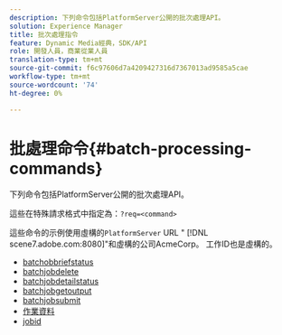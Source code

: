 ```yaml
---
description: 下列命令包括PlatformServer公開的批次處理API。
solution: Experience Manager
title: 批次處理指令
feature: Dynamic Media經典，SDK/API
role: 開發人員，商業從業人員
translation-type: tm+mt
source-git-commit: f6c97606d7a4209427316d7367013ad9585a5cae
workflow-type: tm+mt
source-wordcount: '74'
ht-degree: 0%

---
```



# 批處理命令{#batch-processing-commands}

下列命令包括PlatformServer公開的批次處理API。

這些在特殊請求格式中指定為：`?req=<command>`

這些命令的示例使用虛構的`PlatformServer` URL &quot; [!DNL scene7.adobe.com:8080]&quot;和虛構的公司AcmeCorp。 工作ID也是虛構的。

* [batchobbriefstatus](r-batchjobbriefstatus.md)
* [batchjobdelete](r-batchjobdelete.md)
* [batchjobdetailstatus](r-batchjobdetailedstatus.md)
* [batchjobgetoutput](r-batchjobgetoutput.md)
* [batchjobsubmit](r-batchjobsubmit.md)
* [作業資料](r-jobdata.md)
* [jobid](r-jobid.md)